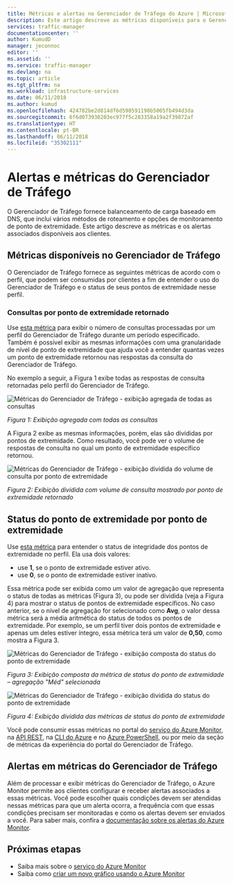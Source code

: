 ```yaml
---
title: Métricas e alertas no Gerenciador de Tráfego do Azure | Microsoft Docs
description: Este artigo descreve as métricas disponíveis para o Gerenciador de Tráfego do Azure.
services: traffic-manager
documentationcenter: ''
author: KumudD
manager: jeconnoc
editor: ''
ms.assetid: ''
ms.service: traffic-manager
ms.devlang: na
ms.topic: article
ms.tgt_pltfrm: na
ms.workload: infrastructure-services
ms.date: 06/11/2018
ms.author: kumud
ms.openlocfilehash: 424782be2d814df6d598591198b5005fb494d3da
ms.sourcegitcommit: 6f6d073930203ec977f5c283358a19a2f39872af
ms.translationtype: HT
ms.contentlocale: pt-BR
ms.lasthandoff: 06/11/2018
ms.locfileid: "35302111"
---
```

# <a name="traffic-manager-metrics-and-alerts"></a>Alertas e métricas do Gerenciador de Tráfego

O Gerenciador de Tráfego fornece balanceamento de carga baseado em DNS, que inclui vários métodos de roteamento e opções de monitoramento de ponto de extremidade. Este artigo descreve as métricas e os alertas associados disponíveis aos clientes. 

## <a name="metrics-available-in-traffic-manager"></a>Métricas disponíveis no Gerenciador de Tráfego 

O Gerenciador de Tráfego fornece as seguintes métricas de acordo com o perfil, que podem ser consumidas por clientes a fim de entender o uso do Gerenciador de Tráfego e o status de seus pontos de extremidade nesse perfil.  

### <a name="queries-by-endpoint-returned"></a>Consultas por ponto de extremidade retornado
Use [esta métrica](../monitoring-and-diagnostics/monitoring-supported-metrics.md) para exibir o número de consultas processadas por um perfil do Gerenciador de Tráfego durante um período especificado. Também é possível exibir as mesmas informações com uma granularidade de nível de ponto de extremidade que ajuda você a entender quantas vezes um ponto de extremidade retornou nas respostas da consulta do Gerenciador de Tráfego.

No exemplo a seguir, a Figura 1 exibe todas as respostas de consulta retornadas pelo perfil do Gerenciador de Tráfego. 

  
![Métricas do Gerenciador de Tráfego - exibição agregada de todas as consultas](./media/traffic-manager-metrics-alerts/traffic-manager-metrics-queries-aggregate-view.png)

*Figura 1: Exibição agregada com todas as consultas*
  
A Figura 2 exibe as mesmas informações, porém, elas são divididas por pontos de extremidade. Como resultado, você pode ver o volume de respostas de consulta no qual um ponto de extremidade específico retornou.

![Métricas do Gerenciador de Tráfego - exibição dividida do volume de consulta por ponto de extremidade](./media/traffic-manager-metrics-alerts/traffic-manager-metrics-query-volume-per-endpoint.png)

*Figura 2: Exibição dividida com volume de consulta mostrado por ponto de extremidade retornado*

## <a name="endpoint-status-by-endpoint"></a>Status do ponto de extremidade por ponto de extremidade
Use [esta métrica](../monitoring-and-diagnostics/monitoring-supported-metrics.md) para entender o status de integridade dos pontos de extremidade no perfil. Ela usa dois valores:
 - use **1**, se o ponto de extremidade estiver ativo.
 - use **0**, se o ponto de extremidade estiver inativo.

Essa métrica pode ser exibida como um valor de agregação que representa o status de todas as métricas (Figura 3), ou pode ser dividida (veja a Figura 4) para mostrar o status de pontos de extremidade específicos. No caso anterior, se o nível de agregação for selecionado como **Avg**, o valor dessa métrica será a média aritmética do status de todos os pontos de extremidade. Por exemplo, se um perfil tiver dois pontos de extremidade e apenas um deles estiver íntegro, essa métrica terá um valor de **0,50**, como mostra a Figura 3. 


![Métricas do Gerenciador de Tráfego - exibição composta do status do ponto de extremidade](./media/traffic-manager-metrics-alerts/traffic-manager-metrics-endpoint-status-composite-view.png)

*Figura 3: Exibição composta da métrica de status do ponto de extremidade – agregação "Méd" selecionada*


![Métricas do Gerenciador de Tráfego - exibição dividida do status do ponto de extremidade](./media/traffic-manager-metrics-alerts/traffic-manager-metrics-endpoint-status-split-view.png)

*Figura 4: Exibição dividida das métricas de status do ponto de extremidade*

Você pode consumir essas métricas no portal do [serviço do Azure Monitor](../monitoring-and-diagnostics/monitoring-supported-metrics.md), na [API REST](https://docs.microsoft.com/rest/api/monitor/), na [CLI do Azure](https://docs.microsoft.com/cli/azure/monitor) e no [Azure PowerShell](https://docs.microsoft.com/powershell/module/azurerm.insights), ou por meio da seção de métricas da experiência do portal do Gerenciador de Tráfego.

## <a name="alerts-on-traffic-manager-metrics"></a>Alertas em métricas do Gerenciador de Tráfego
Além de processar e exibir métricas do Gerenciador de Tráfego, o Azure Monitor permite aos clientes configurar e receber alertas associados a essas métricas. Você pode escolher quais condições devem ser atendidas nessas métricas para que um alerta ocorra, a frequência com que essas condições precisam ser monitoradas e como os alertas devem ser enviados a você. Para saber mais, confira a [documentação sobre os alertas do Azure Monitor](../monitoring-and-diagnostics/monitor-alerts-unified-usage.md).

## <a name="next-steps"></a>Próximas etapas
- Saiba mais sobre o [serviço do Azure Monitor](../monitoring-and-diagnostics/monitoring-supported-metrics.md)
- Saiba como [criar um novo gráfico usando o Azure Monitor](../monitoring-and-diagnostics/monitoring-metric-charts.md#how-do-i-create-a-new-chart)